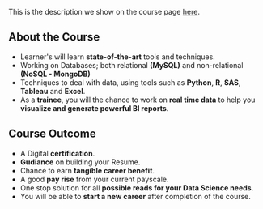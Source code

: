 This is the description we show on the course page [here](https://lab.github.com/Tecnogramme/self-learning-certification-in-data-science). 

## About the Course
- Learner's will learn **state-of-the-art** tools and techniques.
- Working on Databases; both relational **(MySQL)** and non-relational **(NoSQL - MongoDB)**
- Techniques to deal with data, using tools such as **Python**, **R**, **SAS**, **Tableau** and **Excel**.
- As a **trainee**, you will the chance to work on **real time data** to help you **visualize and generate powerful BI reports**.


## Course Outcome

- A Digital **certification**.
- **Gudiance** on building your Resume.
- Chance to earn **tangible career benefit**.
- A good **pay rise** from your current payscale.
- One stop solution for all **possible reads for your Data Science needs**.
- You will be able to **start a new career** after completion of the course.
